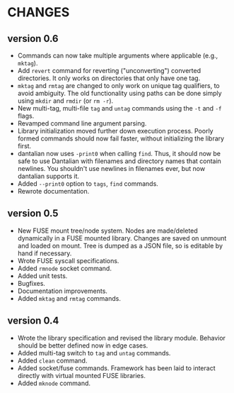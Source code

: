 # CHANGES

## version 0.6

* Commands can now take multiple arguments where applicable (e.g.,
  `mktag`).
* Add `revert` command for reverting ("unconverting") converted
  directories.  It only works on directories that only have one tag.
* `mktag` and `rmtag` are changed to only work on unique tag qualifiers,
  to avoid ambiguity.  The old functionality using paths can be done
  simply using `mkdir` and `rmdir` (or `rm -r`).
* New multi-tag, multi-file `tag` and `untag` commands using the `-t`
  and `-f` flags.
* Revamped command line argument parsing.
* Library initialization moved further down execution process.  Poorly
  formed commands should now fail faster, without initializing the
  library first.
* dantalian now uses `-print0` when calling `find`.  Thus, it should now
  be safe to use Dantalian with filenames and directory names that
  contain newlines.  You shouldn't use newlines in filenames ever, but
  now dantalian supports it.
* Added `--print0` option to `tags`, `find` commands.
* Rewrote documentation.

## version 0.5

* New FUSE mount tree/node system.  Nodes are made/deleted dynamically
  in a FUSE mounted library.  Changes are saved on unmount and loaded on
  mount.  Tree is dumped as a JSON file, so is editable by hand if
  necessary.
* Wrote FUSE syscall specifications.
* Added `rmnode` socket command.
* Added unit tests.
* Bugfixes.
* Documentation improvements.
* Added `mktag` and `rmtag` commands.

## version 0.4

* Wrote the library specification and revised the library module.
  Behavior should be better defined now in edge cases.
* Added multi-tag switch to `tag` and `untag` commands.
* Added `clean` command.
* Added socket/fuse commands.  Framework has been laid to interact
  directly with virtual mounted FUSE libraries.
* Added `mknode` command.
